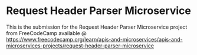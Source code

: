 # Request Header Parser Microservice

This is the submission for the Request Header Parser Microservice project from FreeCodeCamp available @ https://www.freecodecamp.org/learn/apis-and-microservices/apis-and-microservices-projects/request-header-parser-microservice
